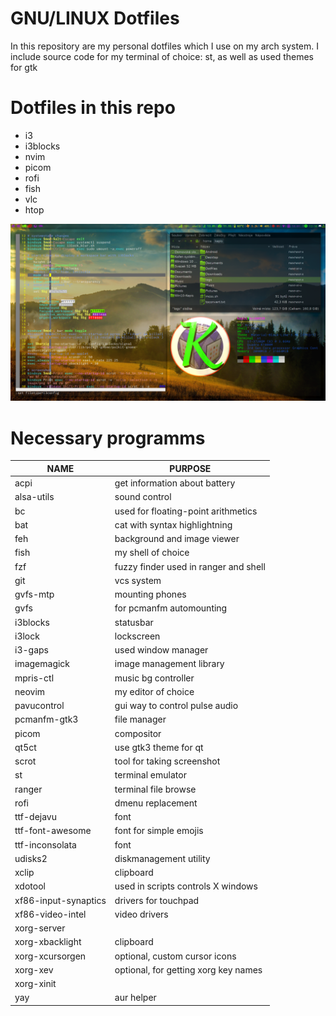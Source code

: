 # GNU/LINUX Dotfiles

In this repository are my personal dotfiles which I use on my arch system.
I include source code for my terminal of choice: st, as well as used themes for gtk

# Dotfiles in this repo
+ i3
+ i3blocks
+ nvim
+ picom
+ rofi
+ fish
+ vlc
+ htop

![screenshot](screenshot.png)

# Necessary programms
| NAME                 | PURPOSE                                 |
|----------------------|-----------------------------------------|
| acpi                 | get information about battery           |
| alsa-utils           | sound control                           |
| bc                   | used for floating-point arithmetics     |
| bat                  | cat with syntax highlightning           |
| feh                  | background and image viewer             |
| fish                 | my shell of choice                      |
| fzf                  | fuzzy finder used in ranger and shell   |
| git                  | vcs system                              |
| gvfs-mtp             | mounting phones                         |
| gvfs                 | for pcmanfm automounting                |
| i3blocks             | statusbar                               |
| i3lock               | lockscreen                              |
| i3-gaps              | used window manager                     |
| imagemagick          | image management library                |
| mpris-ctl            | music bg controller                     |
| neovim               | my editor of choice                     |
| pavucontrol          | gui way to control pulse audio          |
| pcmanfm-gtk3         | file manager                            |
| picom                | compositor                              |
| qt5ct                | use gtk3 theme for qt                   |
| scrot                | tool for taking screenshot              |
| st                   | terminal emulator                       |
| ranger               | terminal file browse                    |
| rofi                 | dmenu replacement                       |
| ttf-dejavu           | font                                    |
| ttf-font-awesome     | font for simple emojis                  |
| ttf-inconsolata      | font                                    |
| udisks2              | diskmanagement utility                  |
| xclip                | clipboard                               |
| xdotool              | used in scripts controls X windows      |
| xf86-input-synaptics | drivers for touchpad                    |
| xf86-video-intel     | video drivers                           |
| xorg-server          |                                         |
| xorg-xbacklight      | clipboard                               |
| xorg-xcursorgen      | optional, custom cursor icons           |
| xorg-xev             | optional, for getting xorg key names    |
| xorg-xinit           |                                         |
| yay                  | aur helper                              |

